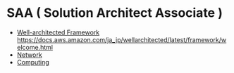 # SAA ( Solution Architect Associate )

* [Well-architected Framework](/well-architected/index.md)  
  https://docs.aws.amazon.com/ja_jp/wellarchitected/latest/framework/welcome.html
* [Network](/network/index.md)
* [Computing](/computing/index.md)
